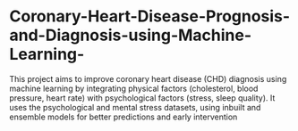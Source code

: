 # Coronary-Heart-Disease-Prognosis-and-Diagnosis-using-Machine-Learning-
This project aims to improve coronary heart disease (CHD) diagnosis using machine learning by integrating physical factors (cholesterol, blood pressure, heart rate) with psychological factors (stress, sleep quality). It uses the psychological and mental stress datasets, using inbuilt and ensemble models for better predictions and early intervention
